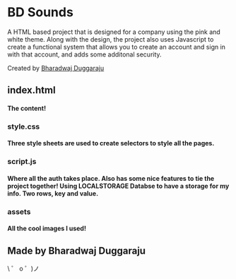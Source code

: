 # BD Sounds

A HTML based project that is designed for a company using the pink and white theme. Along with the design, the project also uses Javascript to create a functional system that allows you to create an account and sign in with that account, and adds some additonal security.

Created by [Bharadwaj Duggaraju](https://instagram.com/bharadwaj_duggaraju/)

## index.html

#### The content!

### style.css

#### Three style sheets are used to create selectors to style all the pages.

###  script.js

#### Where all the auth takes place. Also has some nice features to tie the project together! Using LOCALSTORAGE Databse to have a storage for my info. Two rows, key and value.

### assets

#### All the cool images I used!

## Made by Bharadwaj Duggaraju

\ ゜ o ゜)ノ
